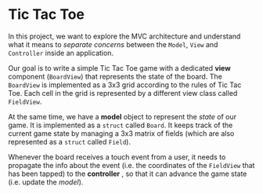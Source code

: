 # Tic Tac Toe

In this project, we want to explore the MVC architecture and understand what it means to _separate concerns_ between the `Model`, `View` and `Controller` inside an application.

Our goal is to write a simple Tic Tac Toe game with a dedicated **view** component (`BoardView`) that represents the state of the board. The `BoardView` is implemented as a 3x3 grid according to the rules of Tic Tac Toe. Each cell in the grid is represented by a different view class called `FieldView`.

At the same time, we have a **model** object to represent the _state_ of our game. It is implemented as a `struct` called `Board`. It keeps track of the current game state by managing a 3x3 matrix of fields (which are also represented as a `struct` called `Field`). 

Whenever the board receives a touch event from a user, it needs to propagate the info about the event (i.e. the coordinates of the `FieldView` that has been tapped) to the **controller** , so that it can advance the game state (i.e. update the _model_).